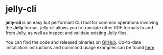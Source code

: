 # jelly-cli

**jelly-cli** is an easy but performant CLI tool for common operations involving the **Jelly** format. jelly-cli allows you to translate other RDF formats to and from Jelly, as well as inspect and validate existing Jelly files.

You can find the code and released binaries on [GitHub](https://github.com/Jelly-RDF/cli). Up-to-date installation instructions and command usage examples can be found [here](https://github.com/Jelly-RDF/cli).